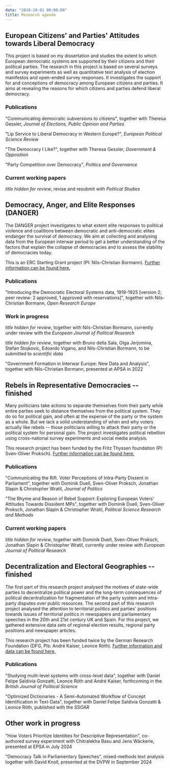 ```yaml
---
date: "2018-10-01 09:00:00"
title: Research agenda
---
```



## European Citizens' and Parties' Attitudes towards Liberal Democracy

This project is based on my dissertation and studies the extent to which European democratic systems are supported by their citizens and their political parties. The research in this project is based on several surveys and survey experiments as well as quantitative text analysis of election manifestos and open-ended survey responses. It investigates the support for and conceptions of democracy among European citizens and parties. It aims at revealing the reasons for which citizens and parties defend liberal democracy.

### Publications

"Communicating democratic subversions to citizens", together with Theresa Gessler, _Journal of Elections, Public Opinion and Parties_

"Lip Service to Liberal Democracy in Western Europe?", _European Political Science Review_

"The Democracy I Like?", together with Theresa Gessler, _Government \& Opposition_

"Party Competition over Democracy", _Politics and Governance_

### Current working papers

_title hidden for review_, revise and resubmit with _Political Studies_

<!---"The Battle for Democracy. How Mainstream Parties Defend Liberal Democracy Against Radical Right-Wing Parties' Attacks", together with Jan Schwalbach--->

<!---"Violent Protesters, Violent States. How People Perceive the Legitimacy of Protests and Protest Repression", together with Lennart Schürmann--->


## Democracy, Anger, and Elite Responses (DANGER)

The DANGER project investigates to what extent elite responses to political violence and coalitions between democratic and anti-democratic elites endanger the survival of democracy. We aim at collecting and analysing data from the European interwar period to get a better understanding of the factors that explain the collapse of democracies and to assess the stability of democracies today.

This is an ERC Starting Grant project (PI: Nils-Christian Bormann). [Further information can be found here.](https://www.erc-danger.de/)

### Publications

"Introducing the Democratic Electoral Systems data, 1919-1925 [version 2; peer review: 2 approved, 1 approved with reservations]", together with Nils-Christian Bormann, _Open Research Europe_

### Work in progress

_title hidden for review_, together with Nils-Christian Bormann, currently under review with the _European Journal of Political Research_ 

_title hidden for review_, together with Bruno della Sala, Olga Jerjomina, Stefan Stojkovic, Edoardo Vigano, and Nils-Christian Bormann, to be submitted to _scientific data_

"Government Formation in Interwar Europe: New Data and Analysis", together with Nils-Christian Bormann, presented at APSA in 2022


## Rebels in Representative Democracies -- finished

Many politicians take actions to separate themselves from their party while entire parties seek to distance themselves from the political system. They do so for political gain, and often at the expense of the party or the system as a whole. But we lack a solid understanding of when and why voters actually like rebels -- those politicians willing to attack their party or the political system for personal gain. The project investigates political rebellion using cross-national survey experiments and social media analysis.

This research project has been funded by the Fritz Thyssen foundation  (PI: Sven-Oliver Proksch). [Further information can be found here.](https://cccp.uni-koeln.de/de/research/current-research-projects/rebels-in-representative-democracy-the-appeal-and-consequences-of-political-defection-in-europe/)

### Publications

"Communicating the Rift. Voter Perceptions of Intra-Party Dissent in Parliament", together with Dominik Duell, Sven-Oliver Proksch, Jonathan Slapin & Christopher Wratil, _Journal of Politics_

"The Rhyme and Reason of Rebel Support: Exploring European Voters' Attitudes Towards Dissident MPs", together with Dominik Duell, Sven-Oliver Proksch, Jonathan Slapin & Christopher Wratil, _Political Science Research and Methods_

### Current working papers

_title hidden for review_, together with Dominik Duell, Sven-Oliver Proksch, Jonathan Slapin & Christopher Wratil, currently under review with _European Journal of Political Research_


## Decentralization and Electoral Geographies -- finished

The first part of this research project analysed the motives of state-wide parties to decentralize political power and the long-term consequences of political decentralization for fragmentation of the party system and intra-party disputes over public resources. The second part of this research project analysed the attention to territorial politics and parties' positions towards issues of territorial politics in newspapers and parliamentary speeches in the 20th and 21st century UK and Spain. For this project, we gathered extensive data sets of regional election results, regional party positions and newspaper articles. 

This research project has been funded twice by the German Research Foundation (DFG, PIs: André Kaiser, Leonce Röth). [Further information and data can be found here.](https://cccp.uni-koeln.de/de/research/current-research-projects/deg-decentralization-and-electoral-geographies-i-ii)

### Publications

"Studying multi-level systems with cross-level data", together with Daniel Felipe Saldivia Gonzatti, Leonce Röth and André Kaiser, forthcoming in the _British Journal of Political Science_

"Optimized Dictionaries - A Semi-Automated Workflow of Concept Identification in Text-Data", together with Daniel Felipe Saldivia Gonzatti & Leonce Röth, published with the _SSOAR_

<!--"Party Positions in Newspapers and Legislative Speeches", together with Daniel Felipe Saldivia Gonzatti & Leonce Röth-->


## Other work in progress

"How Voters Prioritize Identities for Descriptive Representation", co-authored survey experiment with Chitralekha Basu and Jens Wäckerle, presented at EPSA in July 2024

"Democracy Talk in Parliamentary Speeches", mixed-methods text analysis together with David Knoll, presented at the DVPW in September 2024

